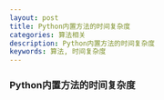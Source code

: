 ```yaml
---
layout: post
title: Python内置方法的时间复杂度
categories: 算法相关
description: Python内置方法的时间复杂度
keywords: 算法, 时间复杂度
---
```

### Python内置方法的时间复杂度

